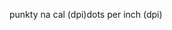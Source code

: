 <span data-ttu-id="85c49-101">punkty na cal (dpi)</span><span class="sxs-lookup"><span data-stu-id="85c49-101">dots per inch (dpi)</span></span>